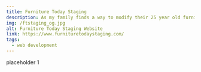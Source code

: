 ```yaml
---
title: Furniture Today Staging
description: As my family finds a way to modify their 25 year old furniture business during COVID-19, they decided to start offering home staging services. I helped them build a simple static website showing their home staging services.
img: /ftstaging_og.jpg
alt: Furniture Today Staging Website
link: https://www.furnituretodaystaging.com/
tags: 
  - web development
---
```


placeholder 1